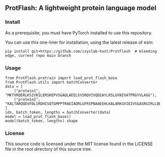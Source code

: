 ## ProtFlash: A lightweight protein language model

### Install 
As a prerequisite, you must have PyTorch installed to use this repository.

You can use this one-liner for installation, using the latest release of esm:
```
pip install git+https://github.com/isyslab-hust/ProtFlash  # bleeding edge, current repo main branch
```
### Usage
```
from ProtFlash.pretrain import load_prot_flash_base
from ProtFlash.utils import batchConverter
data = [
    ("protein1", "MKTVRQERLKSIVRILERSKEPVSGAQLAEELSVSRQVIVQDIAYLRSLGYNIVATPRGYVLAGG"),
    ("protein2", "KALTARQQEVFDLIRDHISQTGMPPTRAEIAQRLGFRSPNAAEEHLKALARKGVIEIVSGASRGIRLLQEE"),
]
ids, batch_token, lengths = batchConverter(data)
model = load_prot_flash_base()
model(batch_token, lengths).shape
```

### License
This source code is licensed under the MIT license found in the LICENSE file in the root directory of this source tree.